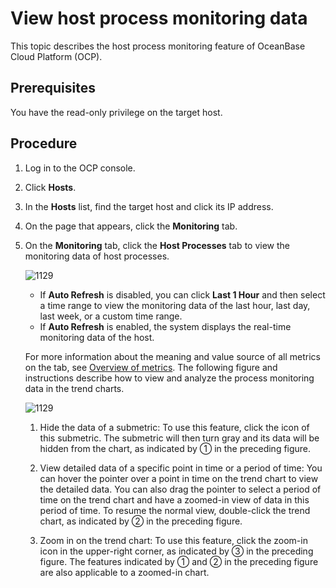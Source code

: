 # View host process monitoring data

This topic describes the host process monitoring feature of OceanBase Cloud Platform (OCP).

## Prerequisites

You have the read-only privilege on the target host.

## Procedure

1. Log in to the OCP console.

2. Click **Hosts**.

3. In the **Hosts** list, find the target host and click its IP address.

4. On the page that appears, click the **Monitoring** tab.

5. On the **Monitoring** tab, click the **Host Processes** tab to view the monitoring data of host processes.

   ![1129](https://obbusiness-private.oss-cn-shanghai.aliyuncs.com/doc/img/ocp/422/%E4%B8%BB%E6%9C%BA%E8%BF%9B%E7%A8%8B%E7%9B%91%E6%8E%A71.png)

   * If **Auto Refresh** is disabled, you can click **Last 1 Hour** and then select a time range to view the monitoring data of the last hour, last day, last week, or a custom time range.
   * If **Auto Refresh** is enabled, the system displays the real-time monitoring data of the host.

   For more information about the meaning and value source of all metrics on the tab, see [Overview of metrics](../../1900.reference-guide/300.monitoring-indicator-reference/100.overview-of-metrics.md). The following figure and instructions describe how to view and analyze the process monitoring data in the trend charts.

   ![1129](https://obbusiness-private.oss-cn-shanghai.aliyuncs.com/doc/img/ocp/422/%E8%AF%A6%E7%BB%86%E6%8C%87%E6%A0%871.png)

   1. Hide the data of a submetric: To use this feature, click the icon of this submetric. The submetric will then turn gray and its data will be hidden from the chart, as indicated by ① in the preceding figure.

   2. View detailed data of a specific point in time or a period of time: You can hover the pointer over a point in time on the trend chart to view the detailed data. You can also drag the pointer to select a period of time on the trend chart and have a zoomed-in view of data in this period of time. To resume the normal view, double-click the trend chart, as indicated by ② in the preceding figure.

   3. Zoom in on the trend chart: To use this feature, click the zoom-in icon in the upper-right corner, as indicated by ③ in the preceding figure. The features indicated by ① and ② in the preceding figure are also applicable to a zoomed-in chart.
